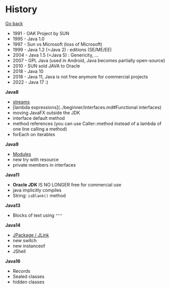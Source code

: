 # History

[Go back](..)

* 1991 - OAK Project by SUN
* 1995 - Java 1.0
* 1997 - Sun vs Microsoft (loss of Microsoft)
* 1999 - Java 1.2 (=Java 2) : editions (SE/ME/EE)
* 2004 - Java 1.5 (=Java 5) : Genericity, ...
* 2007 - GPL Java (used in Android, Java becomes partially open-source)
* 2010 - SUN sold JAVA to Oracle
* 2018 - Java 10
* 2018 - Java 11, Java is not free anymore for commercial projects
* 2022 - Java 17 :)

**Java8**

* [streams](../advanced/streams.md)
* [lambda expressions](../beginner/interfaces.md#Functional interfaces)
* moving JavaFX outside the JDK
* interface default method
* method references (you can use Caller::method instead
  of a lambda of one line calling a method)
* forEach on iterables

**Java9**

* [Modules](../expert/modules.md)
* new try with resource
* private members in interfaces

**Java11**

* **Oracle JDK** IS NO LONGER free for commercial use
* java implicitly compiles
* String: ``isBlank()`` method

**Java13**

* Blocks of text using ``"""``

**Java14**

* [JPackage / JLink](../expert/exe.md)
* new switch
* new instanceof
* JShell

**Java16**

* Records
* Sealed classes
* hidden classes